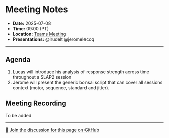 # Meeting Notes
- **Date:** 2025-07-08
- **Time:** 09:00 (PT)
- **Location:** [Teams Meeting](https://teams.microsoft.com/l/meetup-join/19%3ameeting_Y2Q3MDViNGMtOTIwMC00ZjMzLTk3MjMtYWU3MDhiMzZjYmM1%40thread.v2/0?context=%7b%22Tid%22%3a%2232669cd6-737f-4b39-8bdd-d6951120d3fc%22%2c%22Oid%22%3a%229396d18b-b5cf-4bed-98a0-1cfb7dc82663%22%7d)
- **Presentations:** @lrudelt @jeromelecoq
  
---

## Agenda

1. Lucas will introduce his analysis of response strength across time throughout a SLAP2 session
3. Jerome will present the generic bonsai script that can cover all sessions context (motor, sequence, standard and jitter).  

## Meeting Recording

To be added

<!-- DISCUSSION_LINK_START -->
<div class="discussion-link">
    <hr>
    <p>
        <a href="https://github.com/AllenNeuralDynamics/openscope-community-predictive-processing/discussions/100" target="_blank">
            💬 Join the discussion for this page on GitHub
        </a>
    </p>
</div>
<!-- DISCUSSION_LINK_END -->
